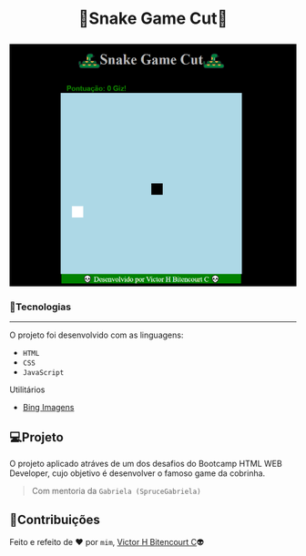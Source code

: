 # <p align="center">:snake:Snake Game Cut:snake:
![Snake Game Cut](https://github.com/vhbitencourtc/DigitalInnovationOne_SnakeGameCut/blob/main/img/preview.PNG?raw=true)</p>

### :balloon:Tecnologias
---
O projeto foi desenvolvido com as linguagens:
- ``HTML``
- ``CSS``
- ``JavaScript``

Utilitários
- [Bing Imagens](https://www.bing.com/?scope=images&nr=1&FORM=NOFORM)

## :computer:Projeto
O projeto aplicado atráves de um dos desafios do Bootcamp HTML WEB Developer, cujo objetivo é desenvolver o famoso game da cobrinha.
> Com mentoria da `Gabriela (SpruceGabriela)`

## 📝Contribuições
Feito e refeito de :heart: por `mim`, [Victor H Bitencourt C](https://github.com/vhbitencourtc/):alien:
